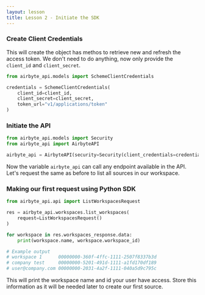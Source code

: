 ```yaml
---
layout: lesson
title: Lesson 2 - Initiate the SDK
---
```


### Create Client Credentials

This will create the object has methos to retrieve new and refresh the access token. We don't need to do anything, now only provide the `client_id` and `client_secret`.

```python
from airbyte_api.models import SchemeClientCredentials

credentials = SchemeClientCredentials(
    client_id=client_id,
    client_secret=client_secret,
    token_url="v1/applications/token"
)
```
### Initiate the API

```python
from airbyte_api.models import Security
from airbyte_api import AirbyteAPI

airbyte_api = AirbyteAPI(security=Security(client_credentials=credentials))
```

Now the variable `airbyte_api` can call any endpoint available in the API. Let's request the same as before to list all sources in our workspace.

### Making our first request using Python SDK

```python
from airbyte_api.api import ListWorkspacesRequest

res = airbyte_api.workspaces.list_workspaces(
    request=ListWorkspacesRequest()
)

for workspace in res.workspaces_response.data:
    print(workspace.name, workspace.workspace_id)

# Example output
# workspace 1      00000000-360f-4ffc-1111-2507f8337b3d
# company test     00000000-5201-491d-1111-a1fd170df189
# user@company.com 00000000-2031-4a2f-1111-040a5d9c795c
```

This will print the workspace name and id your user have access.
Store this information as it will be needed later to create our first source.